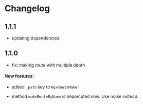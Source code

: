 # Changelog

## 1.1.1
 - updating dependencies

## 1.1.0

- fix: making route with multiple depth

#### New features:
- added `_path` key to `NgxRouteMaker`

- method `makeRouteByName` is deprecated now. Use make instead.
